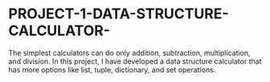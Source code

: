 # PROJECT-1-DATA-STRUCTURE-CALCULATOR-
The simplest calculators can do only addition, subtraction, multiplication, and division. In this project, I have developed a data structure calculator that has more options like list, tuple, dictionary, and set operations.
